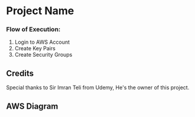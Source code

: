 # Project Name


### Flow of Execution:
1. Login to AWS Account
2. Create Key Pairs
3. Create Security Groups


## Credits
Special thanks to Sir Imran Teli from Udemy, He's the owner of this project.

## AWS Diagram

